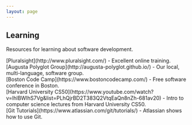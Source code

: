 ```yaml
---
layout: page
---
```

<h2>Learning</h2>
<p>Resources for learning about software development.</p>
[Pluralsight](http://www.pluralsight.com/) - Excellent online training.<br>
[Augusta Polyglot Group](http://augusta-polyglot.github.io/) - Our local, multi-language, software group.<br>
[Boston Code Camp](https://www.bostoncodecamp.com/) - Free software conference in Boston.<br>
[Harvard University CS50](https://www.youtube.com/watch?v=lhlBWlhS7Vg&list=PLhQjrBD2T383Q2VtqEaQn8nZh-681av20) - Intro to computer science lectures from Harvard University CS50.<br>
[Git Tutorials](https://www.atlassian.com/git/tutorials/) - Atlassian shows how to use Git.